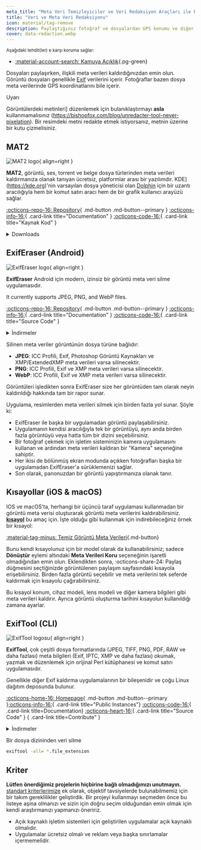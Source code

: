 ```yaml
---
meta_title: "Meta Veri Temizleyiciler ve Veri Redaksiyon Araçları ile PII'yi Kaldırın - Gizlilik Kılavuzları"
title: "Veri ve Meta Veri Redaksiyonu"
icon: material/tag-remove
description: Paylaştığınız fotoğraf ve dosyalardan GPS konumu ve diğer tanımlayıcı bilgiler gibi meta verileri kaldırmak için bu araçları kullanın.
cover: data-redaction.webp
---
```


<small>Aşağıdaki tehdit(ler) e karşı koruma sağlar:</small>

- [:material-account-search: Kamuya Açıklık](basics/common-threats.md#limiting-public-information ""){.pg-green}

Dosyaları paylaşırken, ilişkili meta verileri kaldırdığınızdan emin olun. Görüntü dosyaları genellikle [Exif](https://en.wikipedia.org/wiki/Exif) verilerini içerir. Fotoğraflar bazen dosya meta verilerinde GPS koordinatlarını bile içerir.

<div class="admonition warning" markdown>
<p class="admonition-title">Uyarı</p>

Görüntülerdeki metinleri] düzenlemek için bulanıklaştırmayı **asla** kullanmamalısınız (https://bishopfox.com/blog/unredacter-tool-never-pixelation). Bir resimdeki metni redakte etmek istiyorsanız, metnin üzerine bir kutu çizmelisiniz.

</div>

## MAT2

<div class="admonition recommendation" markdown>

![MAT2 logo](assets/img/data-redaction/mat2.svg){ align=right }

**MAT2**, görüntü, ses, torrent ve belge dosya türlerinden meta verileri kaldırmanıza olanak tanıyan ücretsiz, platformlar arası bir yazılımdır. KDE](https://kde.org)'nin varsayılan dosya yöneticisi olan [Dolphin](https://0xacab.org/jvoisin/mat2/-/tree/master/dolphin) için bir uzantı aracılığıyla hem bir komut satırı aracı hem de bir grafik kullanıcı arayüzü sağlar.

[:octicons-repo-16: Repository](https://0xacab.org/jvoisin/mat2){ .md-button .md-button--primary }
[:octicons-info-16:](https://0xacab.org/jvoisin/mat2/-/blob/master/README.md){ .card-link title="Documentation" }
[:octicons-code-16:](https://0xacab.org/jvoisin/mat2){ .card-link title="Kaynak Kod" }

<details class="downloads" markdown>
<summary>Downloads</summary>

- [:fontawesome-brands-windows: Windows](https://pypi.org/project/mat2#metadata-and-privacy)
- [:simple-apple: macOS](https://0xacab.org/jvoisin/mat2#requirements-setup-on-macos-os-x-using-homebrew)
- [:simple-linux: Linux](https://pypi.org/project/mat2)
- [:octicons-globe-16: Web](https://0xacab.org/jvoisin/mat2#web-interface)

</details>

</div>

## ExifEraser (Android)

<div class="admonition recommendation" markdown>

![ExifEraser logo](assets/img/data-redaction/exiferaser.svg){ align=right }

**ExifEraser** Android için modern, izinsiz bir görüntü meta veri silme uygulamasıdır.

It currently supports JPEG, PNG, and WebP files.

[:octicons-repo-16: Repository](https://github.com/Tommy-Geenexus/exif-eraser#readme){ .md-button .md-button--primary }
[:octicons-info-16:](https://github.com/Tommy-Geenexus/exif-eraser#description){ .card-link title="Documentation" }
[:octicons-code-16:](https://github.com/Tommy-Geenexus/exif-eraser){ .card-link title="Source Code" }

<details class="downloads" markdown>
<summary>İndirmeler</summary>

- [:simple-googleplay: Google Play](https://play.google.com/store/apps/details?id=com.none.tom.exiferaser)
- [:octicons-moon-16: Accrescent](https://accrescent.app/app/com.none.tom.exiferaser)
- [:simple-github: GitHub](https://github.com/Tommy-Geenexus/exif-eraser/releases)

</details>

</div>

Silinen meta veriler görüntünün dosya türüne bağlıdır:

- **JPEG**: ICC Profili, Exif, Photoshop Görüntü Kaynakları ve XMP/ExtendedXMP meta verileri varsa silinecektir.
- **PNG**: ICC Profili, Exif ve XMP meta verileri varsa silinecektir.
- **WebP**: ICC Profili, Exif ve XMP meta verileri varsa silinecektir.

Görüntüleri işledikten sonra ExifEraser size her görüntüden tam olarak neyin kaldırıldığı hakkında tam bir rapor sunar.

Uygulama, resimlerden meta verileri silmek için birden fazla yol sunar. Şöyle ki:

- ExifEraser ile başka bir uygulamadan görüntü paylaşabilirsiniz.
- Uygulamanın kendisi aracılığıyla tek bir görüntüyü, aynı anda birden fazla görüntüyü veya hatta tüm bir dizini seçebilirsiniz.
- Bir fotoğraf çekmek için işletim sisteminizin kamera uygulamasını kullanan ve ardından meta verileri kaldıran bir "Kamera" seçeneğine sahiptir.
- Her ikisi de bölünmüş ekran modunda açıkken fotoğrafları başka bir uygulamadan ExifEraser'a sürüklemenizi sağlar.
- Son olarak, panonuzdan bir görüntü yapıştırmanıza olanak tanır.

## Kısayollar (iOS & macOS)

IOS ve macOS'ta, herhangi bir üçüncü taraf uygulaması kullanmadan bir görüntü meta verisi oluşturarak görüntü meta verilerini kaldırabilirsiniz. [**kısayol**](https://apps.apple.com/app/id915249334) bu amaç için. İşte olduğu gibi kullanmak için indirebileceğiniz örnek bir kısayol:

[:material-tag-minus: Temiz Görüntü Meta Verileri](https://icloud.com/shortcuts/fb774ddb7b5b4296871776c67ac0fff9 ""){.md-button}

Bunu kendi kısayolunuz için bir model olarak da kullanabilirsiniz; sadece **Dönüştür** eylemi altındaki **Meta Verileri Koru** seçeneğinin işaretli olmadığından emin olun. Eklendikten sonra, :octicons-share-24: Paylaş düğmesini seçtiğinizde görüntülenen paylaşım sayfasındaki kısayola erişebilirsiniz. Birden fazla görüntü seçebilir ve meta verilerini tek seferde kaldırmak için kısayolu çağırabilirsiniz.

Bu kısayol konum, cihaz modeli, lens modeli ve diğer kamera bilgileri gibi meta verileri kaldırır. Ayrıca görüntü oluşturma tarihini kısayolun kullanıldığı zamana ayarlar.

## ExifTool (CLI)

<div class="admonition recommendation" markdown>

![ExifTool logosu](assets/img/data-redaction/exiftool.png){ align=right }

**ExifTool**, çok çeşitli dosya formatlarında (JPEG, TIFF, PNG, PDF, RAW ve daha fazlası) meta bilgileri (Exif, IPTC, XMP ve daha fazlası) okumak, yazmak ve düzenlemek için orijinal Perl kütüphanesi ve komut satırı uygulamasıdır.

Genellikle diğer Exif kaldırma uygulamalarının bir bileşenidir ve çoğu Linux dağıtım deposunda bulunur.

[:octicons-home-16: Homepage](https://exiftool.org){ .md-button .md-button--primary }[:octicons-info-16:](https://exiftool.org/faq.html){ .card-link title="Public Instances"}
[:octicons-code-16:](https://github.com/exiftool/exiftool){ .card-link title=Documentation}
[:octicons-heart-16:](https://exiftool.org/#donate){ .card-link title="Source Code" }
[](){ .card-link title=Contribute" }

<details class="downloads" markdown>
<summary>İndirmeler</summary>
- [:fontawesome-brands-windows: Windows](https://exiftool.org)
- [:simple-apple: macOS](https://exiftool.org)
- [:simple-linux: Linux](https://exiftool.org)
- [ Web)

</details>

</div>

<div class="admonition example" markdown>
<p class="admonition-title">Bir dosya dizininden veri silme</p>

```bash
exiftool -all= *.file_extension
```

</div>

## Kriter

**Lütfen önerdiğimiz projelerin hiçbirine bağlı olmadığımızı unutmayın.** [standart kriterlerimize](about/criteria.md) ek olarak, objektif tavsiyelerde bulunabilmemiz için bir takım gereklilikler geliştirdik. Bir projeyi kullanmayı seçmeden önce bu listeye aşina olmanızı ve sizin için doğru seçim olduğundan emin olmak için kendi araştırmanızı yapmanızı öneririz.

- Açık kaynaklı işletim sistemleri için geliştirilen uygulamalar açık kaynaklı olmalıdır.
- Uygulamalar ücretsiz olmalı ve reklam veya başka sınırlamalar içermemelidir.

